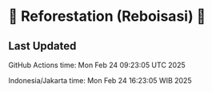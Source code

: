 
# 🌳 Reforestation (Reboisasi) 🌲

## Last Updated

GitHub Actions time: Mon Feb 24 09:23:05 UTC 2025

Indonesia/Jakarta time: Mon Feb 24 16:23:05 WIB 2025
